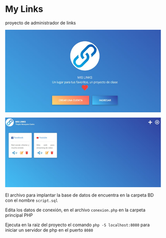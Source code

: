 # My Links
proyecto de administrador de links

<p align="center">
  <a href="#">
    <img src="/modelo/home.jpg" alt="My Links Home">
  </a>
</p>
<p align="center">
  <a href="#">
    <img src="/modelo/perfil.jpg" alt="My Links Perfil">
  </a>
</p>

<p>El archivo para implantar la base de datos de encuentra en la carpeta BD con el nombre <code>script.sql</code> </p>

<p>Edita los datos de conexión, en el archivo <code>conexion.php</code> en la carpeta principal PHP</p>

<p>Ejecuta en la raiz del proyecto el comando <code>php -S localhost:8080</code> para iniciar un servidor de php en el puerto <code>8080</code></p>

